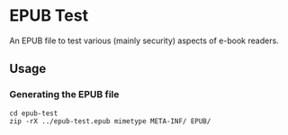 # EPUB Test

An EPUB file to test various (mainly security) aspects of e-book readers.

## Usage

### Generating the EPUB file

```
cd epub-test
zip -rX ../epub-test.epub mimetype META-INF/ EPUB/
```
